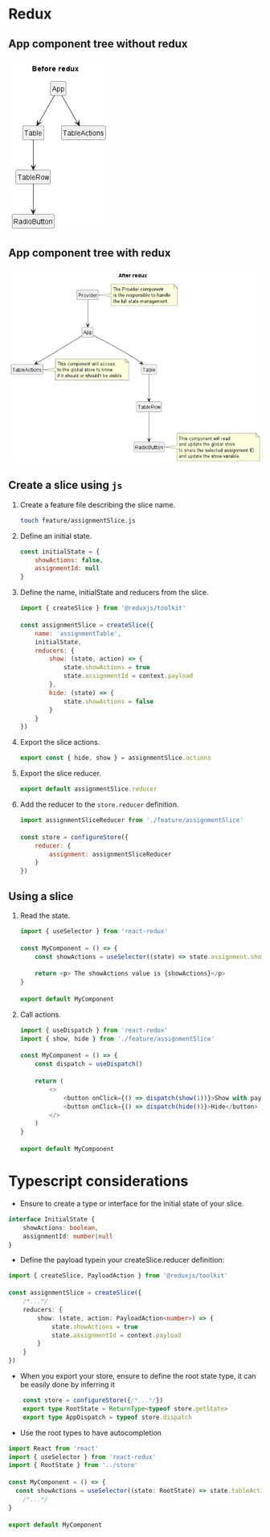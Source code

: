 # Redux

## App component tree without redux
![before_redux](./assets/before_redux.png)

## App component tree with redux
![after_redux](./assets/after_redux.png)

## Create a slice using `js`

1. Create a feature file describing the slice name.
     ```bash
    touch feature/assignmentSlice.js
    ```
2. Define an initial state.
    ```js
    const initialState = {
        showActions: false,
        assignmentId: null
    }
    ```
3. Define the name, initialState and reducers from the slice.
    ```js
    import { createSlice } from '@reduxjs/toolkit'
   
    const assignmentSlice = createSlice({
        name: 'assignmentTable',
        initialState,
        reducers: {
            show: (state, action) => {
                state.showActions = true
                state.assignmentId = context.payload
            },
            hide: (state) => {
                state.showActions = false
            }
        }
    })
    ```
4. Export the slice actions. 
    ```js
    export const { hide, show } = assignmentSlice.actions
    ```

5. Export the slice reducer.
    ```js
    export default assignmentSlice.reducer
    ```

6. Add the reducer to the `store.reducer` definition.
    ```js
    import assignmentSliceReducer from './feature/assignmentSlice'
    
    const store = configureStore({
        reducer: {
            assignment: assignmentSliceReducer
        }
    })
    ```
   

## Using a slice
1. Read the state.
    ```js
    import { useSelector } from 'react-redux'
   
    const MyComponent = () => {
        const showActions = useSelector((state) => state.assignment.showActions)
   
        return <p> The showActions value is {showActions}</p>
    }
   
    export default MyComponent
    ```
2. Call actions.
    ```js
    import { useDispatch } from 'react-redux'
    import { show, hide } from './feature/assignmentSlice'
   
    const MyComponent = () => {
        const dispatch = useDispatch()
   
        return (
            <>
                <button onClick={() => dispatch(show(1))}>Show with payload</button>
                <button onClick={() => dispatch(hide())}>Hide</button>
            </>
        )    
    }
   
    export default MyComponent
    ```


# Typescript considerations
- Ensure to create a type or interface for the initial state of your slice.
```ts
interface InitialState {
    showActions: boolean,
    assignmentId: number|null
}
```
- Define the payload typein your createSlice.reducer definition:
```ts    
import { createSlice, PayloadAction } from '@reduxjs/toolkit'

const assignmentSlice = createSlice({
    /*...*/
    reducers: {
        show: (state, action: PayloadAction<number>) => {
            state.showActions = true
            state.assignmentId = context.payload
        }
    }
})
```
- When you export your store, ensure to define the root state type, it can be easily done by inferring it 
```ts
    const store = configureStore({/*...*/})
    export type RootState = ReturnType<typeof store.getState>
    export type AppDispatch = typeof store.dispatch
```
- Use the root types to have autocompletion
```ts
import React from 'react'
import { useSelector } from 'react-redux'
import { RootState } from '../store'

const MyComponent = () => {
  const showActions = useSelector((state: RootState) => state.tableAction.showActions)
    /*...*/
}

export default MyComponent
```